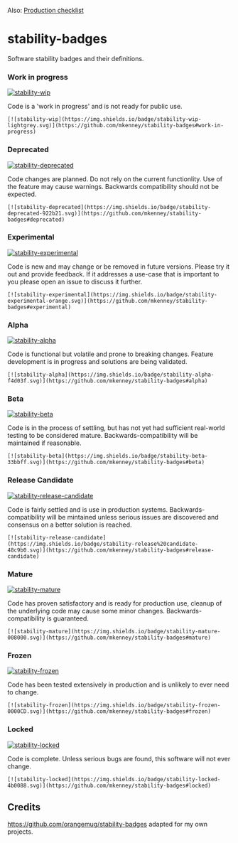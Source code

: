 Also: [Production checklist](PROD-CHECKLIST.md)

# stability-badges

Software stability badges and their definitions.

### Work in progress
[![stability-wip](https://img.shields.io/badge/stability-wip-lightgrey.svg)](https://github.com/mkenney/stability-badges#work-in-progress)

Code is a 'work in progress' and is not ready for public use.
```
[![stability-wip](https://img.shields.io/badge/stability-wip-lightgrey.svg)](https://github.com/mkenney/stability-badges#work-in-progress)
```


### Deprecated
[![stability-deprecated](https://img.shields.io/badge/stability-deprecated-922b21.svg)](https://github.com/mkenney/stability-badges#deprecated)

Code changes are planned. Do not rely on the current functionlity. Use of the feature may cause warnings. Backwards compatibility should not be expected.

```
[![stability-deprecated](https://img.shields.io/badge/stability-deprecated-922b21.svg)](https://github.com/mkenney/stability-badges#deprecated)
```

### Experimental
[![stability-experimental](https://img.shields.io/badge/stability-experimental-orange.svg)](https://github.com/mkenney/stability-badges#experimental)

Code is new and may change or be removed in future versions. Please try it out and provide feedback. If it addresses a use-case that is important to you please open an issue to discuss it further.

```
[![stability-experimental](https://img.shields.io/badge/stability-experimental-orange.svg)](https://github.com/mkenney/stability-badges#experimental)
```

### Alpha
[![stability-alpha](https://img.shields.io/badge/stability-alpha-f4d03f.svg)](https://github.com/mkenney/stability-badges#alpha)

Code is functional but volatile and prone to breaking changes. Feature development is in progress and solutions are being validated.

```
[![stability-alpha](https://img.shields.io/badge/stability-alpha-f4d03f.svg)](https://github.com/mkenney/stability-badges#alpha)
```

### Beta
[![stability-beta](https://img.shields.io/badge/stability-beta-33bbff.svg)](https://github.com/mkenney/stability-badges#beta)

Code is in the process of settling, but has not yet had sufficient real-world testing to be considered mature. Backwards-compatibility will be maintained if reasonable.

```
[![stability-beta](https://img.shields.io/badge/stability-beta-33bbff.svg)](https://github.com/mkenney/stability-badges#beta)
```

### Release Candidate
[![stability-release-candidate](https://img.shields.io/badge/stability-release%20candidate-48c9b0.svg)](https://github.com/mkenney/stability-badges#release-candidate)

Code is fairly settled and is use in production systems. Backwards-compatibility will be mintained unless serious issues are discovered and consensus on a better solution is reached.

```
[![stability-release-candidate](https://img.shields.io/badge/stability-release%20candidate-48c9b0.svg)](https://github.com/mkenney/stability-badges#release-candidate)
```

### Mature
[![stability-mature](https://img.shields.io/badge/stability-mature-008000.svg)](https://github.com/mkenney/stability-badges#mature)

Code has proven satisfactory and is ready for production use, cleanup of the underlying code may cause some minor changes. Backwards-compatibility is guaranteed.

```
[![stability-mature](https://img.shields.io/badge/stability-mature-008000.svg)](https://github.com/mkenney/stability-badges#mature)
```

### Frozen
[![stability-frozen](https://img.shields.io/badge/stability-frozen-0000CD.svg)](https://github.com/mkenney/stability-badges#frozen)

Code has been tested extensively in production and is unlikely to ever need to change.

```
[![stability-frozen](https://img.shields.io/badge/stability-frozen-0000CD.svg)](https://github.com/mkenney/stability-badges#frozen)
```

### Locked
[![stability-locked](https://img.shields.io/badge/stability-locked-4b0088.svg)](https://github.com/mkenney/stability-badges#locked)

Code is complete. Unless serious bugs are found, this software will not ever change.

```
[![stability-locked](https://img.shields.io/badge/stability-locked-4b0088.svg)](https://github.com/mkenney/stability-badges#locked)
```

## Credits
https://github.com/orangemug/stability-badges adapted for my own projects.
